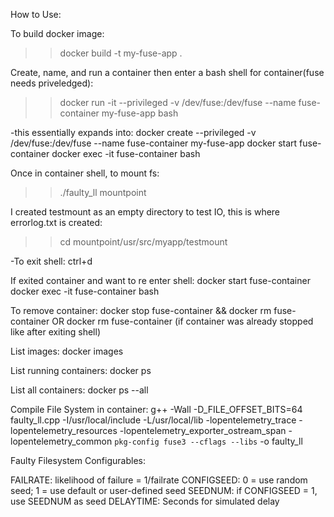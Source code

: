 How to Use:

To build docker image:

>>docker build -t my-fuse-app .

Create, name, and run a container then enter a bash shell for container(fuse needs priveledged):

>>docker run -it --privileged -v /dev/fuse:/dev/fuse --name fuse-container  my-fuse-app bash

-this essentially expands into:
docker create --privileged -v /dev/fuse:/dev/fuse --name fuse-container my-fuse-app
docker start fuse-container
docker exec -it fuse-container bash

Once in container shell, to mount fs:
>>./faulty_ll mountpoint

I created testmount as an empty directory to test IO, this is where errorlog.txt is created:
>>cd mountpoint/usr/src/myapp/testmount

-To exit shell: ctrl+d

If exited container and want to re enter shell:
docker start fuse-container
docker exec -it fuse-container bash

To remove container:
docker stop fuse-container && docker rm fuse-container
OR
docker rm fuse-container (if container was already stopped like after exiting shell)

List images: docker images

List running containers: docker ps

List all containers: docker ps --all

Compile File System in container: g++ -Wall -D_FILE_OFFSET_BITS=64 faulty_ll.cpp -I/usr/local/include -L/usr/local/lib -lopentelemetry_trace -lopentelemetry_resources -lopentelemetry_exporter_ostream_span -lopentelemetry_common `pkg-config fuse3 --cflags --libs` -o faulty_ll

Faulty Filesystem Configurables:

FAILRATE: likelihood of failure = 1/failrate
CONFIGSEED: 0 = use random seed; 1 = use default or user-defined seed
SEEDNUM: if CONFIGSEED = 1, use SEEDNUM as seed
DELAYTIME: Seconds for simulated delay
